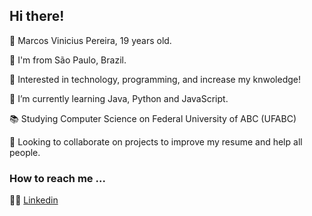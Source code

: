 ## Hi there!

👋 Marcos Vinicius Pereira, 19 years old.

📍 I'm from São Paulo, Brazil.

👀 Interested in technology, programming, and increase my knwoledge!

🌱 I’m currently learning Java, Python and JavaScript.

📚 Studying Computer Science on Federal University of ABC (UFABC)

👯 Looking to collaborate on projects to improve my resume and help all people.


### How to reach me ...

🤝🏼 [Linkedin](linkedin.com/in/marcos-vinicius-pereira-285560212)
